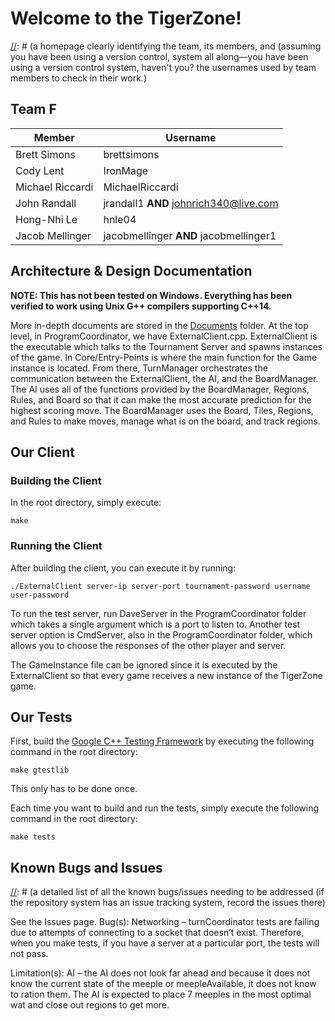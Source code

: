 # Welcome to the TigerZone!

[//]: # (a homepage clearly identifying the team, its members, and (assuming you have been using a version control, system all along—you have been using a version control system, haven't you? the usernames used by team members to check in their work.)

## Team F

| Member  | Username |
| ------------- | ------------- |
| Brett Simons  | brettsimons  |
| Cody Lent  | IronMage |
| Michael Riccardi | MichaelRiccardi |
| John Randall | jrandall1 **AND** johnrich340@live.com |
| Hong-Nhi Le | hnle04 |
| Jacob Mellinger | jacobmellinger **AND** jacobmellinger1 |

## Architecture & Design Documentation

[//]: # (all architecture/design related documentation your team produced to guide the implementation)

**NOTE: This has not been tested on Windows. Everything has been verified to work using Unix G++ compilers supporting C++14.**

More in-depth documents are stored in the [Documents](https://github.com/MichaelRiccardi/TigerZone/tree/master/Documents) folder. At the top level, in ProgramCoordinator, we have ExternalClient.cpp. ExternalClient is the executable which talks to the Tournament Server and spawns instances of the game. In Core/Entry-Points is where the main function for the Game instance is located. From there, TurnManager orchestrates the communication between the ExternalClient, the AI, and the BoardManager. The AI uses all of the functions provided by the BoardManager, Regions, Rules, and Board so that it can make the most accurate prediction for the highest scoring move. The BoardManager uses the Board, Tiles, Regions, and Rules to make moves, manage what is on the board, and track regions.

## Our Client

[//]: # ( all source code necessary to build the client, detailed instructions on how to compile/build the client,detailed instructions on how to run the client,)

### Building the Client

In the root directory, simply execute:

    make

### Running the Client

After building the client, you can execute it by running:

    ./ExternalClient server-ip server-port tournament-password username user-password

To run the test server, run DaveServer in the ProgramCoordinator folder which takes a single argument which is a port to listen to. Another test server option is CmdServer, also in the ProgramCoordinator folder, which allows you to choose the responses of the other player and server.

The GameInstance file can be ignored since it is executed by the ExternalClient so that every game receives a new instance of the TigerZone game.

## Our Tests

[//]: # ( all the test [unit and acceptance code] you wrote for the client, detailed instructions on how to run the tests, & )

First, build the [Google C++ Testing Framework](https://github.com/google/googletest/) by executing the following command in the root directory:

    make gtestlib

This only has to be done once.

Each time you want to build and run the tests, simply execute the following command in the root directory:

    make tests

## Known Bugs and Issues

[//]: # (a detailed list of all the known bugs/issues needing to be addressed (if the repository system has an issue tracking system, record the issues there)

See the Issues page.
Bug(s):
Networking – turnCoordinator tests are failing due to attempts of connecting to a socket that doesn’t exist. Therefore, when you make tests, if you have a server at a particular port, the tests will not pass.

Limitation(s):
AI – the AI does not look far ahead and because it does not know the current state of the meeple or meepleAvailable, it does not know to ration them. The AI is expected to place 7 meeples in the most optimal wat and close out regions to get more.
